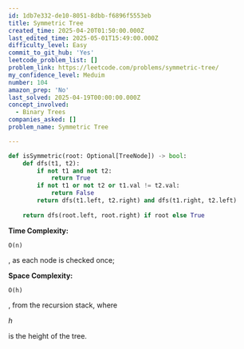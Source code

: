 ```yaml
---
id: 1db7e332-de10-8051-8dbb-f6896f5553eb
title: Symmetric Tree
created_time: 2025-04-20T01:50:00.000Z
last_edited_time: 2025-05-01T15:49:00.000Z
difficulty_level: Easy
commit_to_git_hub: 'Yes'
leetcode_problem_list: []
problem_link: https://leetcode.com/problems/symmetric-tree/
my_confidence_level: Meduim
number: 104
amazon_prep: 'No'
last_solved: 2025-04-19T00:00:00.000Z
concept_involved:
  - Binary Trees
companies_asked: []
problem_name: Symmetric Tree

---
```


```python
def isSymmetric(root: Optional[TreeNode]) -> bool:
    def dfs(t1, t2):
        if not t1 and not t2:
            return True
        if not t1 or not t2 or t1.val != t2.val:
            return False
        return dfs(t1.left, t2.right) and dfs(t1.right, t2.left)
    
    return dfs(root.left, root.right) if root else True

```

**Time Complexity:**

```plain text
O(n)
```

, as each node is checked once;

**Space Complexity:**

```plain text
O(h)
```

, from the recursion stack, where

*h*

is the height of the tree.
